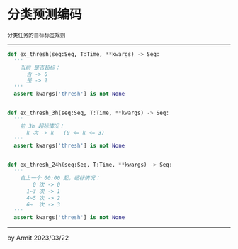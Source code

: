 # 分类预测编码

    分类任务的目标标签规则

----

```python
def ex_thresh(seq:Seq, T:Time, **kwargs) -> Seq:
  '''
    当前 是否超标：
      否 -> 0
      是 -> 1
  '''
  assert kwargs['thresh'] is not None


def ex_thresh_3h(seq:Seq, T:Time, **kwargs) -> Seq:
  '''
    前 3h 超标情况：
      k 次 -> k   (0 <= k <= 3)
  '''
  assert kwargs['thresh'] is not None


def ex_thresh_24h(seq:Seq, T:Time, **kwargs) -> Seq:
  '''
    自上一个 00:00 起，超标情况：
        0 次 -> 0
      1~3 次 -> 1
      4~5 次 -> 2
      6~  次 -> 3
  '''
  assert kwargs['thresh'] is not None
```

----

<p> by Armit <time> 2023/03/22 </time> </p>
